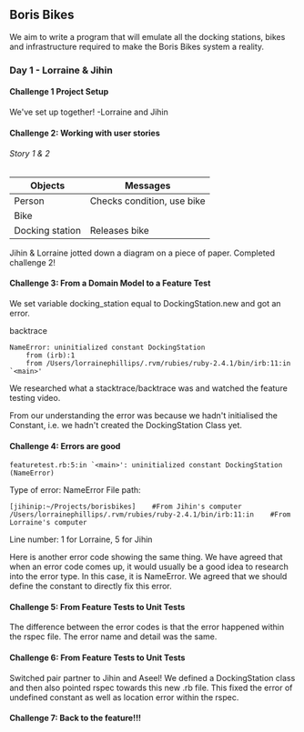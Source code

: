 ## Boris Bikes

We aim to write a program that will emulate all the docking stations, bikes and infrastructure required to make the Boris Bikes system a reality.

### Day 1 - Lorraine & Jihin

#### Challenge 1 Project Setup

We've set up together! -Lorraine and Jihin

#### Challenge 2: Working with user stories

###### Story 1 & 2

Objects | Messages
------------- | -------------
Person  |  Checks condition, use bike
Bike  |  
Docking station |  Releases bike

Jihin & Lorraine jotted down a diagram on a piece of paper.
Completed challenge 2!

#### Challenge 3: From a Domain Model to a Feature Test

We set variable docking_station equal to DockingStation.new and got an error.

backtrace
```
NameError: uninitialized constant DockingStation
	from (irb):1
	from /Users/lorrainephillips/.rvm/rubies/ruby-2.4.1/bin/irb:11:in `<main>'

```
We researched what a stacktrace/backtrace was and watched the feature testing video.

From our understanding the error was because we hadn't initialised the Constant, i.e. we hadn't created the DockingStation Class yet.


#### Challenge 4: Errors are good

```
featuretest.rb:5:in `<main>': uninitialized constant DockingStation (NameError)
```
Type of error: NameError
File path:
```
[jihinip:~/Projects/borisbikes]    #From Jihin's computer
/Users/lorrainephillips/.rvm/rubies/ruby-2.4.1/bin/irb:11:in    #From Lorraine's computer
```
Line number: 1 for Lorraine, 5 for Jihin


Here is another error code showing the same thing. We have agreed that when an error code comes up, it would usually be a good idea to research into the error type. In this case, it is NameError.
We agreed that we should define the constant to directly fix this error.

#### Challenge 5: From Feature Tests to Unit Tests

The difference between the error codes is that the error happened within the rspec file. The error name and detail was the same.


#### Challenge 6: From Feature Tests to Unit Tests

Switched pair partner to Jihin and Aseel!
We defined a DockingStation class and then also pointed rspec towards this new .rb file.
This fixed the error of undefined constant as well as location error within the rspec.


#### Challenge 7: Back to the feature!!!
